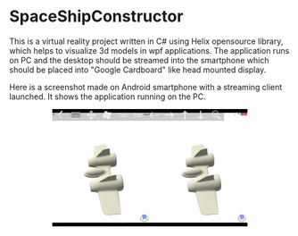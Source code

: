 # SpaceShipConstructor

This is a virtual reality project written in C# using Helix opensource library, which helps to visualize 3d models in wpf applications.
The application runs on PC and the desktop should be streamed into the smartphone which should be placed into "Google Cardboard" like head mounted display.

Here is a screenshot made on Android smartphone with a streaming client launched. It shows the application running on the PC.  

<p align="center">
  <img src="VirtualRealitySpaceShipConstructor.png" width="350"/>
</p>
